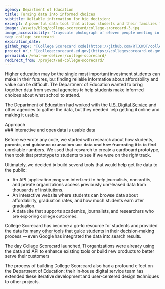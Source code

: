 ```yaml
---
agency: Department of Education
title: Turning data into informed choices
subtitle: Reliable information for big decisions
excerpt: A powerful data tool that allows students and their families to assess colleges and universities.
image: /assets/blog/college-scorecard/college-scorecard-3.jpg
image_accessibility: "Grayscale photograph of eleven people meeting in small groups during a workshop"
tag: college scorecard
expiration_date:
github_repo: "[College Scorecard code](https://github.com/RTICWDT/college-scorecard)"
project_url: "[collegescorecard.ed.gov](https://collegescorecard.ed.gov/)"
permalink: /what-we-deliver/college-scorecard/
redirect_from: /project/ed-college-scorecard/
---
```


Higher education may be the single most important investment students can make in their futures, but finding reliable information about affordability and value can be difficult. The Department of Education wanted to bring together data from several agencies to help students make informed choices about what school to attend.

The Department of Education had worked with the [U.S. Digital Service](https://www.usds.gov/) and other agencies to gather the data, but they needed help getting it online and making it usable.


<div class="small-caps">Approach</div>
### Interactive and open data is usable data

Before we wrote any code, we started with research about how students, parents, and guidance counselors use data and how frustrating it is to find unreliable numbers. We used that research to create a cardboard prototype, then took that prototype to students to see if we were on the right track.

Ultimately, we decided to build several tools that would help get the data to the public:

-   An API (application program interface) to help journalists, nonprofits, and private organizations access previously unreleased data from thousands of institutions.
-   An interactive website where students can browse data about affordability, graduation rates, and how much students earn after graduation.
-   A data site that supports academics, journalists, and researchers who are exploring college outcomes.

College Scorecard has become a go-to resource for students and provided the data for [many other tools](https://github.com/RTICWDT/college-scorecard/wiki) that guide students in their decision-making process — even Google has integrated the data into search results.

<div class="funfact-blockquote">
	The day Collage Scorecard launched, 11 organizations were already using the data and API to enhance existing tools or build new products to better serve their customers
</div>

The process of building College Scorecard also had a profound effect on the Department of Education: their in-house digital service team has extended these iterative development and user-centered design techniques to other projects.
